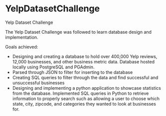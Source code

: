 # YelpDatasetChallenge
Yelp Dataset Challenge

The Yelp Dataset Challenge was followed to learn database design and implementation.

Goals achieved:
* Designing and creating a database to hold over 400,000 Yelp reviews, 12,000 businesses, and other business metric data. Database hosted locally using PostgreSQL and PGAdmin.
* Parsed through JSON to filter for inserting to the database
* Creating SQL queries to filter through the data and find successful and unsuccessful businesses
* Designing and implementing a python application to showcase statistics from the database. Implemented SQL queries in Python to retrieve information to properly search such as allowing a user to choose which state, city, zipcode, and categories they wanted to look at businesses for.
